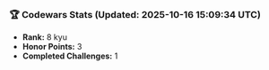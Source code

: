 ### 🏆 Codewars Stats (Updated: 2025-10-16 15:09:34 UTC)

- **Rank:** 8 kyu
- **Honor Points:** 3
- **Completed Challenges:** 1

